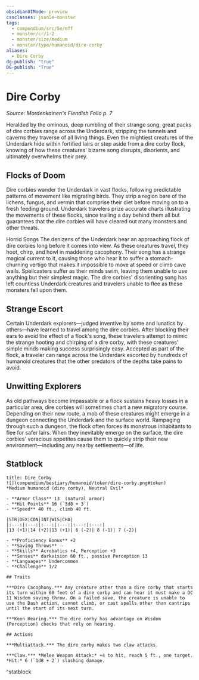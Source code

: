 ```yaml
---
obsidianUIMode: preview
cssclasses: json5e-monster
tags:
  - compendium/src/5e/mff
  - monster/cr/1-2
  - monster/size/medium
  - monster/type/humanoid/dire-corby
aliases:
  - Dire Corby
dg-publish: "true"
DG-publish: "True"
---
```

# Dire Corby
*Source: Mordenkainen's Fiendish Folio p. 7*  

Heralded by the ominous, deep rumbling of their strange song, great packs of dire corbies range across the Underdark, stripping the tunnels and caverns they traverse of all living things. Even the mightiest creatures of the Underdark hide within fortified lairs or step aside from a dire corby flock, knowing of how these creatures' bizarre song disrupts, disorients, and ultimately overwhelms their prey.

## Flocks of Doom

Dire corbies wander the Underdark in vast flocks, following predictable patterns of movement like migrating birds. They strip a region bare of the lichens, fungus, and vermin that comprise their diet before moving on to a fresh feeding ground. Underdark travelers prize accurate charts illustrating the movements of these flocks, since trailing a day behind them all but guarantees that the dire corbies will have cleared out many monsters and other threats.

Horrid Songs  The denizens of the Underdark hear an approaching flock of dire corbies long before it comes into view. As these creatures travel, they hoot, chirp, and howl in maddening cacophony. Their song has a strange magical current to it, causing those who hear it to suffer a stomach-churning vertigo that makes it impossible to move at speed or climb cave walls. Spellcasters suffer as their minds swim, leaving them unable to use anything but their simplest magic. The dire corbies' disorienting song has left countless Underdark creatures and travelers unable to flee as these monsters fall upon them.

## Strange Escort

Certain Underdark explorers—judged inventive by some and lunatics by others—have learned to travel among the dire corbies. After blocking their ears to avoid the effect of a flock's song, these travelers attempt to mimic the strange hooting and chirping of a dire corby, with these creatures' simple minds making success surprisingly easy. Accepted as part of the flock, a traveler can range across the Underdark escorted by hundreds of humanoid creatures that the other predators of the depths take pains to avoid.

## Unwitting Explorers

As old pathways become impassable or a flock sustains heavy losses in a particular area, dire corbies will sometimes chart a new migratory course. Depending on their new route, a mob of these creatures might emerge in a dungeon connecting the Underdark and the surface world. Rampaging through such a dungeon, the flock often forces its monstrous inhabitants to flee for safer lairs. When they inevitably emerge on the surface, the dire corbies' voracious appetites cause them to quickly strip their new environment—including any nearby settlements—of life.

## Statblock

```ad-statblock
title: Dire Corby
![](compendium/bestiary/humanoid/token/dire-corby.png#token)
*Medium humanoid (dire corby), Neutral Evil*

- **Armor Class** 13  (natural armor)
- **Hit Points** 16 (`3d8 + 3`)
- **Speed** 40 ft., climb 40 ft.

|STR|DEX|CON|INT|WIS|CHA|
|:---:|:---:|:---:|:---:|:---:|:---:|
|13 (+1)|14 (+2)|13 (+1)| 6 (-2)| 8 (-1)| 7 (-2)|

- **Proficiency Bonus** +2
- **Saving Throws** ⏤
- **Skills** Acrobatics +4, Perception +3
- **Senses** darkvision 60 ft., passive Perception 13
- **Languages** Undercommon
- **Challenge** 1/2

## Traits

***Dire Cacophony.*** Any creature other than a dire corby that starts its turn within 60 feet of a dire corby and can hear it must make a DC 11 Wisdom saving throw. On a failed save, the creature is unable to use the Dash action, cannot climb, or cast spells other than cantrips until the start of its next turn.

***Keen Hearing.*** The dire corby has advantage on Wisdom (Perception) checks that rely on hearing.

## Actions

***Multiattack.*** The dire corby makes two claw attacks.

***Claw.*** *Melee Weapon Attack:* +4 to hit, reach 5 ft., one target. *Hit:* 6 (`1d8 + 2`) slashing damage.
```
^statblock